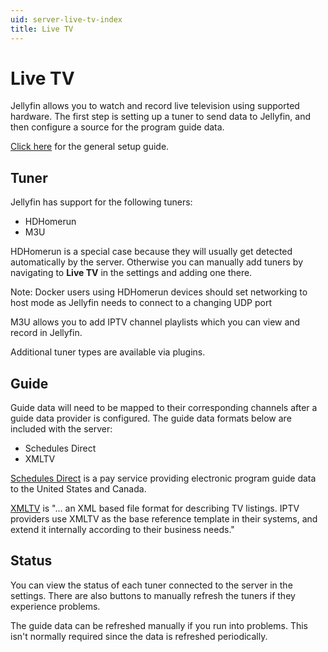 ```yaml
---
uid: server-live-tv-index
title: Live TV
---
```


# Live TV

Jellyfin allows you to watch and record live television using supported hardware.  The first step is setting up a tuner to send data to Jellyfin, and then configure a source for the program guide data.

[Click here](xref:server-live-tv-setup-guide) for the general setup guide.

## Tuner

Jellyfin has support for the following tuners: 

  * HDHomerun
  * M3U

HDHomerun is a special case because they will usually get detected automatically by the server. Otherwise you can manually add tuners by navigating to **Live TV** in the settings and adding one there.

Note:  Docker users using HDHomerun devices should set networking to host mode as Jellyfin needs to connect to a changing UDP port

M3U allows you to add IPTV channel playlists which you can view and record in Jellyfin.

Additional tuner types are available via plugins.

## Guide

Guide data will need to be mapped to their corresponding channels after a guide data provider is configured.  The guide data formats below are included with the server:

  * Schedules Direct
  * XMLTV

[Schedules Direct](http://www.schedulesdirect.org) is a pay service providing electronic program guide data to the United States and Canada.

[XMLTV](http://wiki.xmltv.org/index.php/Main_Page) is "... an XML based file format for describing TV listings. IPTV providers use XMLTV as the base reference template in their systems, and extend it internally according to their business needs."

## Status

You can view the status of each tuner connected to the server in the settings. There are also buttons to manually refresh the tuners if they experience problems.

The guide data can be refreshed manually if you run into problems. This isn't normally required since the data is refreshed periodically.